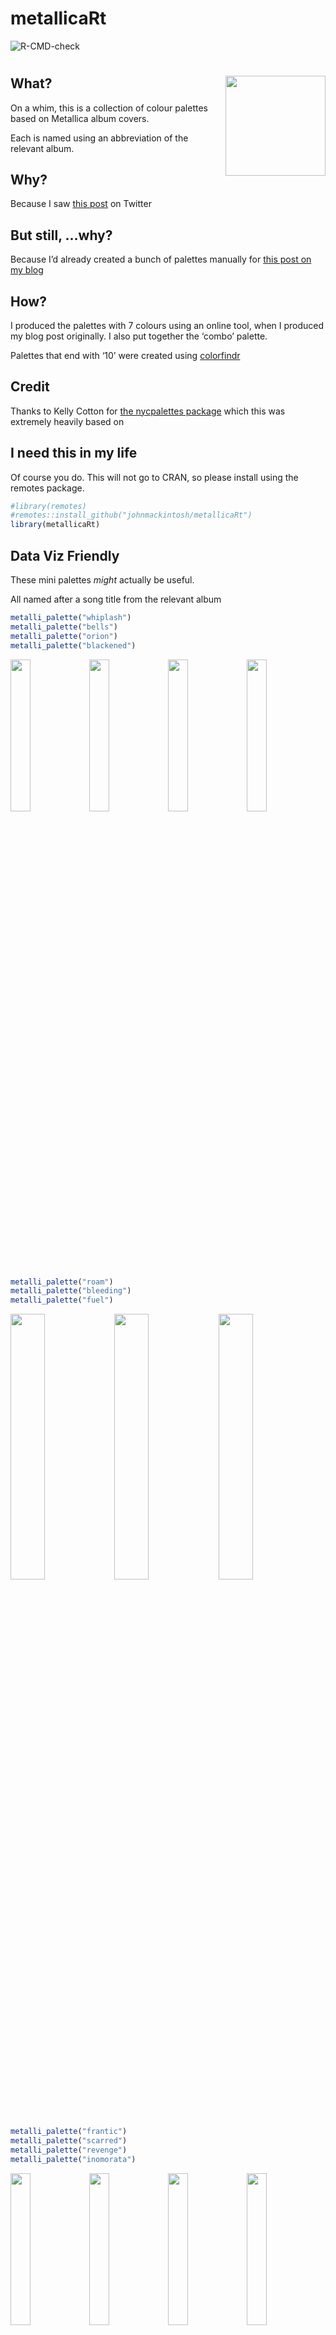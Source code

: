 metallicaRt
================

<!-- badges: start -->

![R-CMD-check](https://github.com/johnmackintosh/metallicaRt/workflows/R-CMD-check/badge.svg)

<!-- badges: end -->

# <img src="man/figures/metallicart.jpg" width="160px" align="right"/>

## What?

On a whim, this is a collection of colour palettes based on Metallica
album covers.

Each is named using an abbreviation of the relevant album.

## Why?

Because I saw [this
post](https://github.com/annahensch/R-tutorials/blob/master/ggplot-on-fire.md)
on Twitter

## But still, …why?

Because I’d already created a bunch of palettes manually for [this post
on my
blog](https://johnmackintosh.net/blog/2018-01-29-hardwired-for-tidy-text/)

## How?

I produced the palettes with 7 colours using an online tool, when I
produced my blog post originally. I also put together the ‘combo’
palette.

Palettes that end with ‘10’ were created using
[colorfindr](https://CRAN.R-project.org/package=colorfindr)

## Credit

Thanks to Kelly Cotton for [the nycpalettes
package](https://github.com/kellycotton/nycpalettes) which this was
extremely heavily based on

## I need this in my life

Of course you do. This will not go to CRAN, so please install using the
remotes package.

``` r
#library(remotes)
#remotes::install_github("johnmackintosh/metallicaRt")
library(metallicaRt)
```

## Data Viz Friendly

These mini palettes *might* actually be useful.

All named after a song title from the relevant album

``` r
metalli_palette("whiplash")
metalli_palette("bells")
metalli_palette("orion")
metalli_palette("blackened")
```

<img src="man/figures/README-first4-1.png" width="25%" /><img src="man/figures/README-first4-2.png" width="25%" /><img src="man/figures/README-first4-3.png" width="25%" /><img src="man/figures/README-first4-4.png" width="25%" />

``` r
metalli_palette("roam")
metalli_palette("bleeding")
metalli_palette("fuel")
```

<img src="man/figures/README-roam-1.png" width="33%" /><img src="man/figures/README-roam-2.png" width="33%" /><img src="man/figures/README-roam-3.png" width="33%" />

``` r
metalli_palette("frantic")
metalli_palette("scarred")
metalli_palette("revenge")
metalli_palette("inomorata")
```

<img src="man/figures/README-frantic-1.png" width="25%" /><img src="man/figures/README-frantic-2.png" width="25%" /><img src="man/figures/README-frantic-3.png" width="25%" /><img src="man/figures/README-frantic-4.png" width="25%" />

## Gimme fuel, gimme fire, longer palettes I desire

OK then.

These contain more album specific colors, but might be of less practical
use for data visualisation purposes.

# Kill ’Em All

``` r
metalli_palette("kill")
scales::show_col(killem_pal()(10), labels = FALSE)
```

<img src="man/figures/README-kill-1.png" width="50%" /><img src="man/figures/README-kill-2.png" width="50%" />

## Ride The Lightning

``` r
metalli_palette("rtl")
scales::show_col(lightning_pal()(10), labels = FALSE)
```

<img src="man/figures/README-rtl-1.png" width="50%" /><img src="man/figures/README-rtl-2.png" width="50%" />

## Master of Puppets

``` r
metalli_palette("puppets")
scales::show_col(puppets_pal()(10), labels = FALSE)
```

<img src="man/figures/README-mop-1.png" width="50%" /><img src="man/figures/README-mop-2.png" width="50%" />

## …And Justice For All

``` r
metalli_palette("justice")
scales::show_col(justice_pal()(10), labels = FALSE)
```

<img src="man/figures/README-ajfa-1.png" width="50%" /><img src="man/figures/README-ajfa-2.png" width="50%" />

## Metallica

How much more black could it be? Don’t use this.

``` r
metalli_palette("metallica")
scales::show_col(metallica_pal()(10), labels = FALSE)
```

<img src="man/figures/README-metallica-1.png" width="50%" /><img src="man/figures/README-metallica-2.png" width="50%" />

## Load

``` r
metalli_palette("load")
scales::show_col(load_pal()(10), labels = FALSE)
```

<img src="man/figures/README-load-1.png" width="50%" /><img src="man/figures/README-load-2.png" width="50%" />

## Reload

``` r
metalli_palette("reload")
scales::show_col(reload_pal()(10), labels = FALSE)
```

<img src="man/figures/README-reload-1.png" width="50%" /><img src="man/figures/README-reload-2.png" width="50%" />

## St. Anger

``` r
metalli_palette("anger")
scales::show_col(anger_pal()(10), labels = FALSE)
```

<img src="man/figures/README-stanger-1.png" width="50%" /><img src="man/figures/README-stanger-2.png" width="50%" />

## Death Magnetic

``` r
metalli_palette("magnetic")
scales::show_col(magnetic_pal()(10), labels = FALSE)
```

<img src="man/figures/README-magnetic-1.png" width="50%" /><img src="man/figures/README-magnetic-2.png" width="50%" />

## Hardwired…To Self Destruct

``` r
metalli_palette("hardwired")
scales::show_col(hardwired_pal()(10), labels = FALSE)
```

<img src="man/figures/README-destruct-1.png" width="50%" /><img src="man/figures/README-destruct-2.png" width="50%" />

## 72 Seasons

``` r
metalli_palette("seasons")
scales::show_col(seasons_pal()(10), labels = FALSE)
```

<img src="man/figures/README-seasons-1.png" width="50%" /><img src="man/figures/README-seasons-2.png" width="50%" />

## Metal up your palette

Various colours pilfered from various palettes

``` r
scales::show_col(combo_pal()(10), labels = FALSE)
```

<img src="man/figures/README-combo-1.png" width="50%" />
